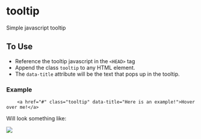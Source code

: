tooltip
=======

Simple javascript tooltip

## To Use
* Reference the tooltip javascript in the ````<HEAD>```` tag
* Append the class ````tooltip```` to any HTML element. 
* The ````data-title```` attribute will be the text that pops up in the tooltip. 

### Example
``` 
	<a href="#" class="tooltip" data-title="Here is an example!">Hover over me!</a>
```
Will look something like:

![](https://raw.github.com/ben-spoon/example.png)